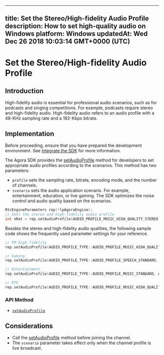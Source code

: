 
---
title: Set the Stereo/High-fidelity Audio Profile
description: How to set high-quality audio on Windows
platform: Windows
updatedAt: Wed Dec 26 2018 10:03:14 GMT+0000 (UTC)
---
# Set the Stereo/High-fidelity Audio Profile
## Introduction 

High-fidelity audio is essential for professional audio scenarios, such as for podcasts and singing competitions. For example, podcasts require stereo and high-fidelity audio. High-fidelity audio refers to an audio profile with a 48-KHz sampling rate and a 192-Kbps bitrate. 


## Implementation
Before proceeding, ensure that you have prepared the development environment. See [Integrate the SDK](../../en/Video/windows_video.md) for more information.

The Agora SDK provides the [setAudioProfile](https://docs.agora.io/en/Video/API%20Reference/cpp/classagora_1_1rtc_1_1_i_rtc_engine.html#ab0cb52e238b729a15525a5cc12543d9e) method for developers to set appropriate audio profiles according to the scenarios. This method has two parameters:

  - `profile` sets the sampling rate, bitrate, encoding mode, and the number of channels.
  - `scenario` sets the audio application scenario. For example, entertainment, education, or live gaming. The SDK optimizes the noise control and audio quality based on the scenarios.

```c++
RtcEngineParameters rep(*lpAgoraEngine);
// Sets the stereo and high-fidelity audio profile
int nRet = rep.setAudioProfile(AUDIO_PROFILE_MUSIC_HIGH_QUALITY_STEREO, AUDIO_SCENARIO_DEFAULT);
```

Besides the stereo and high-fidelity audio qualities, the following sample code shows the frequently used parameter settings for your reference.

 ```C++
// FM high-fidelity
rep.setAudioProfile(AUDIO_PROFILE_TYPE::AUDIO_PROFILE_MUSIC_HIGH_QUALITY_STEREO, AUDIO_PROFILE_TYPE::AUDIO_SCENARIO_SHOWROOM);

// Gaming
rep.setAudioProfile(AUDIO_PROFILE_TYPE::AUDIO_PROFILE_SPEECH_STANDARD, AUDIO_PROFILE_TYPE::AUDIO_SCENARIO_CHATROOM_GAMING);

// Entertainment
rep.setAudioProfile(AUDIO_PROFILE_TYPE::AUDIO_PROFILE_MUSIC_STANDARD, AUDIO_PROFILE_TYPE::AUDIO_SCENARIO_CHATROOM_ENTERTAINMENT);

// KTV
rep.setAudioProfile(AUDIO_PROFILE_TYPE::AUDIO_PROFILE_MUSIC_HIGH_QUALITY, AUDIO_PROFILE_TYPE::AUDIO_SCENARIO_CHATROOM_ENTERTAINMENT);
```

### API Method

- [`setAudioProfile`](https://docs.agora.io/en/Video/API%20Reference/cpp/classagora_1_1rtc_1_1_i_rtc_engine.html#ab0cb52e238b729a15525a5cc12543d9e)

## Considerations

- Call the [setAudioProfile](https://docs.agora.io/en/Video/API%20Reference/cpp/classagora_1_1rtc_1_1_i_rtc_engine.html#ab0cb52e238b729a15525a5cc12543d9e) method before joining the channel.
- The `scenario` parameter takes effect only when the channel profile is live broadcast.
